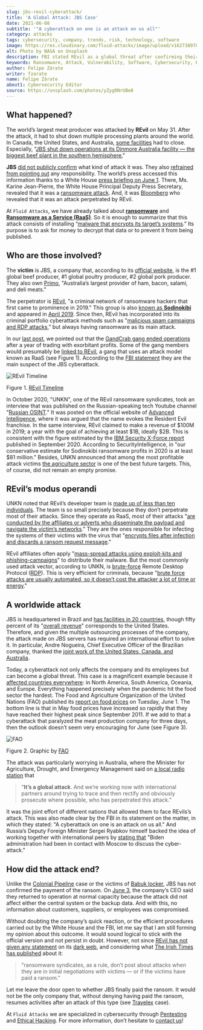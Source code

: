 ```yaml
---
slug: jbs-revil-cyberattack/
title: 'A Global Attack: JBS Case'
date: 2021-06-08
subtitle: '"A cyberattack on one is an attack on us all"'
category: attacks
tags: cybersecurity, company, trends, risk, technology, software
image: https://res.cloudinary.com/fluid-attacks/image/upload/v1627389786/blog/jbs-revil-cyberattack/cover-jbs-revil-cyberattack_t9s8bc.webp
alt: Photo by NASA on Unsplash
description: FBI stated REvil as a global threat after confirming their attack on the IT architecture of the world's largest meat-producing company, JBS.
keywords: Ransomware, Attack, Vulnerability, Software, Cybersecurity, Ethical Hacking, Revil, Pentesting
author: Felipe Zárate
writer: fzarate
name: Felipe Zárate
about1: Cybersecurity Editor
source: https://unsplash.com/photos/yZygONrUBe8
---
```


## What happened?

The world’s largest meat producer was attacked by **REvil** on May 31.
After the attack, it had to shut down multiple processing plants around
the world. In Canada, the United States, and Australia, [some
facilities](https://cutt.ly/XnE9cvF) had to close. Especially, "[JBS
shut down operations at its Dinmore Australia facility — the biggest
beef plant in the southern hemisphere.](https://cutt.ly/XnE9cvF)"

**JBS** [did not publicly confirm](https://cutt.ly/InE9sOX) what kind of
attack it was. They also [refrained from pointing
out](https://cutt.ly/HnE9hxU) any responsibility. The world’s press
accessed this information thanks to a White House [press briefing on
June 1](https://cutt.ly/hnE9f9W). There, Ms. Karine Jean-Pierre, the
White House Principal Deputy Press Secretary, revealed that it was a
[ransomware attack](../ransomware). And, it was
[Bloomberg](https://www.bloomberg.com/news/articles/2021-06-02/hacking-outfit-linked-to-russia-is-behind-jbs-cyberattack)
who revealed that it was an attack perpetrated by REvil.

At `Fluid Attacks`, we have already talked about
[**ransomware**](../ransomware) and [**Ransomware as a Service
(RaaS)**](../ransomware-as-a-service). So it is enough to summarize that
this attack consists of installing “[malware that encrypts its target’s
systems](https://cutt.ly/InE9sOX).” Its purpose is to ask for money to
decrypt that data or to prevent it from being published.

## Who are those involved?

The **victim** is JBS, a company that, according to its [official
website](https://jbsfoodsgroup.com/our-business), is the \#1 global beef
producer, \#1 global poultry producer, \#2 global pork producer. They
also own [Primo](https://primo.com.au/), "Australia’s largest provider
of ham, bacon, salami, and deli meats."

The perpetrator is
[REvil](https://www.bbc.com/news/world-us-canada-57338896), "a criminal
network of ransomware hackers that first came to prominence in 2019."
This group is also [known as **Sodinokibi**](https://cutt.ly/PnE3yt0)
and appeared in [April 2019](https://cutt.ly/mnE3rGG). Since then, REvil
has incorporated into its criminal portfolio cyberattack methods such as
"[malicious spam campaigns and RDP attacks](https://cutt.ly/PnE3yt0),”
but always having ransomware as its main attack.

In our [last post](../ransomware-as-a-service/), we pointed out that the
[GandCrab gang ended operations](https://cutt.ly/WnE3isA) after a year
of trading with exorbitant profits. Some of the gang members would
presumably be [linked to REvil](https://cutt.ly/inE3p0o), a gang that
uses an attack model known as RaaS (see Figure 1). According to the [FBI
statement](https://cutt.ly/0nE9o2c) they are the main suspect of the JBS
cyberattack.

<div class="imgblock">

![REvil Timeline](https://res.cloudinary.com/fluid-attacks/image/upload/v1623159152/blog/jbs-revil-cyberattack/figure1_j9ezca.webp)

<div class="title">

Figure 1. [REvil
Timeline](https://www.secureworks.com/blog/REvil-the-gandcrab-connection)

</div>

</div>

In October 2020, "UNKN", one of the REvil ransomware syndicates, took an
interview that was published on the Russian-speaking tech Youtube
channel "[Russian OSINT](https://www.youtube.com/watch?v=ZyQCQ1VZp8s)."
It was posted on the official website of [Advanced
Intelligence](https://cutt.ly/rnE0RRY), where it was argued that the
name evokes the Resident Evil franchise. In the same interview, REvil
claimed to make a revenue of $100M in 2019; a year with the goal of
achieving at least $1B, ideally $2B. This is consistent with the figure
estimated by the [IBM Security X-Force report](https://cutt.ly/mnE9u4a)
published in September 2020. According to SecurityIntelligence, in "our
conservative estimate for Sodinokibi ransomware profits in 2020 is at
least $81 million." Besides, UNKN announced that among the most
profitable attack victims [the agriculture
sector](https://cutt.ly/rnE0RRY) is one of the best future targets.
This, of course, did not remain an empty promise.

## REvil’s modus operandi

UNKN noted that REvil’s developer team is [made up of less than ten
individuals](https://cutt.ly/rnE0RRY). The team is so small precisely
because they don’t perpetrate most of their attacks. Since they operate
as RaaS, most of their attacks "[are conducted by the affiliates or
adverts who disseminate the payload and navigate the victim’s
networks](https://cutt.ly/rnE0RRY)." They are the ones responsible for
infecting the systems of their victims with the virus that "[encrypts
files after infection and discards a ransom request
message](https://cutt.ly/XnE9rVV)."

REvil affiliates often apply "[mass-spread attacks using exploit-kits
and
phishing-campaigns](https://www.infradata.com/resources/what-is-revil-ransomware/)"
to distribute their malware. But the most commonly used attack vector,
according to UNKN, is [brute-force](../pass-cracking/) Remote Desktop
Protocol
([RDP](https://www.paubox.com/blog/what-is-remote-desktop-protocol-attack/)).
This is very efficient for criminals, because "[brute force attacks are
usually automated, so it doesn’t cost the attacker a lot of time or
energy](https://cutt.ly/dnE29W2)."

## A worldwide attack

JBS is headquartered in Brazil and [has facilities in 20
countries](https://cutt.ly/LnE200M), though fifty percent of its
"[overall revenue](https://cutt.ly/TnE3fHA)" corresponds to the United
States. Therefore, and given the multiple outsourcing processes of the
company, the attack made on JBS servers has required an international
effort to solve it. In particular, Andre Nogueira, Chief Executive
Officer of the Brazilian company, thanked the [joint work of the United
States, Canada, and Australia](https://cutt.ly/4nE2MNh).

Today, a cyberattack not only affects the company and its employees but
can become a global threat. This case is a magnificent example because
it [affected countries everywhere](https://cutt.ly/znE2Nd6): in North
America, South America, Oceania, and Europe. Everything happened
precisely when the pandemic hit the food sector the hardest. The Food
and Agriculture Organization of the United Nations (FAO) published its
[report on food
prices](http://www.fao.org/news/story/en/item/1403339/icode/) on
Tuesday, June 1. The bottom line is that in May food prices have
increased so rapidly that they have reached their highest peak since
September 2011. If we add to that a cyberattack that paralyzed the meat
production company for three days, then the outlook doesn’t seem very
encouraging for June (see Figure 3).

<div class="imgblock">

![FAO](https://res.cloudinary.com/fluid-attacks/image/upload/v1623159152/blog/jbs-revil-cyberattack/FAO_xitvis.webp)

<div class="title">

Figure 2. Graphic by [FAO](http://www.fao.org/worldfoodsituation/foodpricesindex/en/)

</div>

</div>

The attack was particularly worrying in Australia, where the Minister
for Agriculture, Drought, and Emergency Management said on [a local
radio station](https://cutt.ly/qnE2Vaa) that

> "**It’s a global attack**. And we’re working now with international
> partners around trying to trace and then rectify and obviously
> prosecute where possible, who has perpetrated this attack.”

It was the joint effort of different nations that allowed them to face
REvils’s attack. This was also made clear by the FBI in its statement on
the matter, in which they stated: "A cyberattack on one is an attack on
us all." And Russia’s Deputy Foreign Minister Sergei Ryabkov himself
backed the idea of working together with international peers by [stating
that](https://www.bbc.com/news/world-us-canada-57318965) "Biden
administration had been in contact with Moscow to discuss the
cyber-attack."

## How did the attack end?

Unlike the [Colonial Pipeline](../pipeline-ransomware-darkside/) case or
the victims of [Babuk locker](../babuk-locker/), JBS has not confirmed
the payment of the ransom. On [June 3](https://cutt.ly/znE2Z9A), the
company’s CEO said they returned to operation at normal capacity because
the attack did not affect either the central system or the backup data.
And with this, no information about customers, suppliers, or employees
was compromised.

Without doubting the company’s quick reaction, or the efficient
procedures carried out by the White House and the FBI, let me say that I
am still forming my opinion about this outcome. It would sound logical
to stick with the official version and not persist in doubt. However,
not since [REvil has not given any statement](https://cutt.ly/RnE2KMS)
on its [dark web](../dark-web/), and considering what [The Irish Times
has published](https://cutt.ly/nnE3jCJ) about it:

> "ransomware syndicates, as a rule, don’t post about attacks when they
> are in initial negotiations with victims — or if the victims have paid
> a ransom."

Let me leave the door open to whether JBS finally paid the ransom. It
would not be the only company that, without denying having paid the
ransom, resumes activities after an attack of this type (see
[Travelex](https://www.bbc.com/news/business-51017852) case).

At `Fluid Attacks` we are specialized in cybersecurity through
[Pentesting](../../solutions/penetration-testing/) and [Ethical
Hacking](../../solutions/ethical-hacking/).
For more information, don’t hesitate to [contact
us](../../contact-us/)\!
